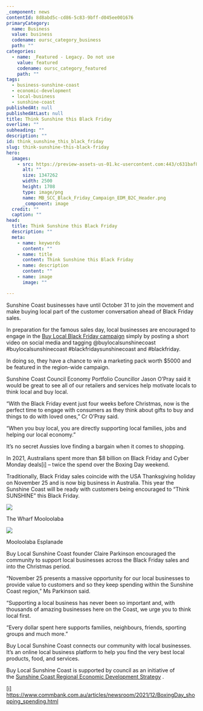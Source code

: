 ```yaml
---
_component: news
contentId: 8d8abd5c-cd86-5c83-9bff-d045ee001676
primaryCategory:
  name: Business
  value: business
  codename: oursc_category_business
  path: ""
categories:
  - name: _Featured - Legacy. Do not use
    value: featured
    codename: oursc_category_featured
    path: ""
tags:
  - business-sunshine-coast
  - economic-development
  - local-business
  - sunshine-coast
publishedAt: null
publishedAtLast: null
title: Think Sunshine this Black Friday
overline: ""
subheading: ""
description: ""
id: think_sunshine_this_black_friday
slug: think-sunshine-this-black-friday
hero:
  images:
    - src: https://preview-assets-us-01.kc-usercontent.com:443/c631baf8-1b46-001f-580c-d0001b68b4a8/d340477a-cfb2-4e4e-a685-0030de7a1073/MB_SCC_Black_Friday_Campaign_EDM_B2C_Header.png
      alt: ""
      size: 1347262
      width: 2500
      height: 1708
      type: image/png
      name: MB_SCC_Black_Friday_Campaign_EDM_B2C_Header.png
      _component: image
  credit: ""
  caption: ""
head:
  title: Think Sunshine this Black Friday
  description: ""
  meta:
    - name: keywords
      content: ""
    - name: title
      content: Think Sunshine this Black Friday
    - name: description
      content: ""
    - name: image
      image: ""

---
```

Sunshine Coast businesses have until October 31 to join the movement and make buying local part of the customer conversation ahead of Black Friday sales.

In preparation for the famous sales day, local businesses are encouraged to engage in the [Buy Local Black Friday campaign](https://www.buylocalsunshinecoast.com.au/black-friday)
&#x20;simply by posting a short video on social media and tagging @buylocalsunshinecoast #buylocalsunshinecoast #blackfridaysunshinecoast and #blackfriday.

In doing so, they have a chance to win a marketing pack worth $5000 and be featured in the region-wide campaign.

Sunshine Coast Council Economy Portfolio Councillor Jason O’Pray said it would be great to see all of our retailers and services help motivate locals to think local and buy local.

“With the Black Friday event just four weeks before Christmas, now is the perfect time to engage with consumers as they think about gifts to buy and things to do with loved ones,” Cr O’Pray said.

“When you buy local, you are directly supporting local families, jobs and helping our local economy.” 

It’s no secret Aussies love finding a bargain when it comes to shopping.

In 2021, Australians spent more than $8 billion on Black Friday and Cyber Monday deals[\[i\]](#_edn1)
&#x20;– twice the spend over the Boxing Day weekend.

Traditionally, Black Friday sales coincide with the USA Thanksgiving holiday on November 25 and is now big business in Australia. This year the Sunshine Coast will be ready with customers being encouraged to “Think SUNSHINE” this Black Friday.

![](https://preview-assets-us-01.kc-usercontent.com:443/c631baf8-1b46-001f-580c-d0001b68b4a8/3148c4ec-40b1-48c2-af84-eb7851d0ecc6/The-Wharf-Mooloolaba-_BJA3761-web-1024x637.jpg)

The Wharf Mooloolaba

![](https://preview-assets-us-01.kc-usercontent.com:443/c631baf8-1b46-001f-580c-d0001b68b4a8/5d06a67f-dc6a-49e3-a320-73107f6bc82f/Mooloolaba-Esplanade-P1177458-1024x683.jpg)

Mooloolaba Esplanade

Buy Local Sunshine Coast founder Claire Parkinson encouraged the community to support local businesses across the Black Friday sales and into the Christmas period.

“November 25 presents a massive opportunity for our local businesses to provide value to customers and so they keep spending within the Sunshine Coast region,” Ms Parkinson said.

“Supporting a local business has never been so important and, with thousands of amazing businesses here on the Coast, we urge you to think local first.

“Every dollar spent here supports families, neighbours, friends, sporting groups and much more.”

Buy Local Sunshine Coast connects our community with local businesses. It’s an online local business platform to help you find the very best local products, food, and services.

Buy Local Sunshine Coast is supported by council as an initiative of the [Sunshine Coast Regional Economic Development Strategy](https://wcms.sunshinecoast.qld.gov.au/Council/Planning-and-Projects/Regional-Strategies/Regional-Economic-Development-Strategy-2013-to-2033)
.

[\[i\]](#_ednref1)
&#x20;<https://www.commbank.com.au/articles/newsroom/2021/12/BoxingDay_shopping_spending.html>
